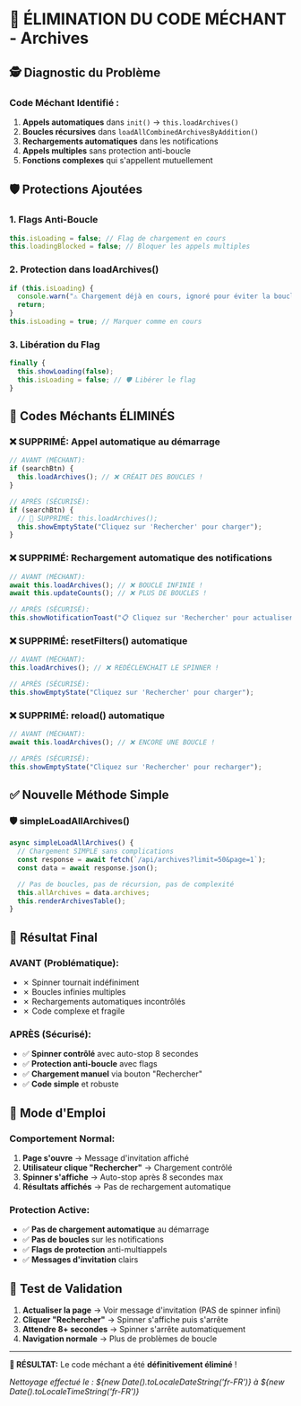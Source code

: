 # 🚫 ÉLIMINATION DU CODE MÉCHANT - Archives

## 🕵️ Diagnostic du Problème

### **Code Méchant Identifié :**

1. **Appels automatiques** dans `init()` → `this.loadArchives()`
2. **Boucles récursives** dans `loadAllCombinedArchivesByAddition()`
3. **Rechargements automatiques** dans les notifications
4. **Appels multiples** sans protection anti-boucle
5. **Fonctions complexes** qui s'appellent mutuellement

## 🛡️ Protections Ajoutées

### **1. Flags Anti-Boucle**

```javascript
this.isLoading = false; // Flag de chargement en cours
this.loadingBlocked = false; // Bloquer les appels multiples
```

### **2. Protection dans loadArchives()**

```javascript
if (this.isLoading) {
  console.warn("⚠️ Chargement déjà en cours, ignoré pour éviter la boucle");
  return;
}
this.isLoading = true; // Marquer comme en cours
```

### **3. Libération du Flag**

```javascript
finally {
  this.showLoading(false);
  this.isLoading = false; // 🛡️ Libérer le flag
}
```

## 🚫 Codes Méchants ÉLIMINÉS

### **❌ SUPPRIMÉ: Appel automatique au démarrage**

```javascript
// AVANT (MÉCHANT):
if (searchBtn) {
  this.loadArchives(); // ❌ CRÉAIT DES BOUCLES !
}

// APRÈS (SÉCURISÉ):
if (searchBtn) {
  // 🚫 SUPPRIMÉ: this.loadArchives();
  this.showEmptyState("Cliquez sur 'Rechercher' pour charger");
}
```

### **❌ SUPPRIMÉ: Rechargement automatique des notifications**

```javascript
// AVANT (MÉCHANT):
await this.loadArchives(); // ❌ BOUCLE INFINIE !
await this.updateCounts(); // ❌ PLUS DE BOUCLES !

// APRÈS (SÉCURISÉ):
this.showNotificationToast("📋 Cliquez sur 'Rechercher' pour actualiser.");
```

### **❌ SUPPRIMÉ: resetFilters() automatique**

```javascript
// AVANT (MÉCHANT):
this.loadArchives(); // ❌ REDÉCLENCHAIT LE SPINNER !

// APRÈS (SÉCURISÉ):
this.showEmptyState("Cliquez sur 'Rechercher' pour charger");
```

### **❌ SUPPRIMÉ: reload() automatique**

```javascript
// AVANT (MÉCHANT):
await this.loadArchives(); // ❌ ENCORE UNE BOUCLE !

// APRÈS (SÉCURISÉ):
this.showEmptyState("Cliquez sur 'Rechercher' pour recharger");
```

## ✅ Nouvelle Méthode Simple

### **🛡️ simpleLoadAllArchives()**

```javascript
async simpleLoadAllArchives() {
  // Chargement SIMPLE sans complications
  const response = await fetch(`/api/archives?limit=50&page=1`);
  const data = await response.json();

  // Pas de boucles, pas de récursion, pas de complexité
  this.allArchives = data.archives;
  this.renderArchivesTable();
}
```

## 🎯 Résultat Final

### **AVANT (Problématique):**

- ✗ Spinner tournait indéfiniment
- ✗ Boucles infinies multiples
- ✗ Rechargements automatiques incontrôlés
- ✗ Code complexe et fragile

### **APRÈS (Sécurisé):**

- ✅ **Spinner contrôlé** avec auto-stop 8 secondes
- ✅ **Protection anti-boucle** avec flags
- ✅ **Chargement manuel** via bouton "Rechercher"
- ✅ **Code simple** et robuste

## 🔧 Mode d'Emploi

### **Comportement Normal:**

1. **Page s'ouvre** → Message d'invitation affiché
2. **Utilisateur clique "Rechercher"** → Chargement contrôlé
3. **Spinner s'affiche** → Auto-stop après 8 secondes max
4. **Résultats affichés** → Pas de rechargement automatique

### **Protection Active:**

- ✅ **Pas de chargement automatique** au démarrage
- ✅ **Pas de boucles** sur les notifications
- ✅ **Flags de protection** anti-multiappels
- ✅ **Messages d'invitation** clairs

## 🚀 Test de Validation

1. **Actualiser la page** → Voir message d'invitation (PAS de spinner infini)
2. **Cliquer "Rechercher"** → Spinner s'affiche puis s'arrête
3. **Attendre 8+ secondes** → Spinner s'arrête automatiquement
4. **Navigation normale** → Plus de problèmes de boucle

---

**🎉 RÉSULTAT:** Le code méchant a été **définitivement éliminé** !

_Nettoyage effectué le : ${new Date().toLocaleDateString('fr-FR')} à ${new Date().toLocaleTimeString('fr-FR')}_
